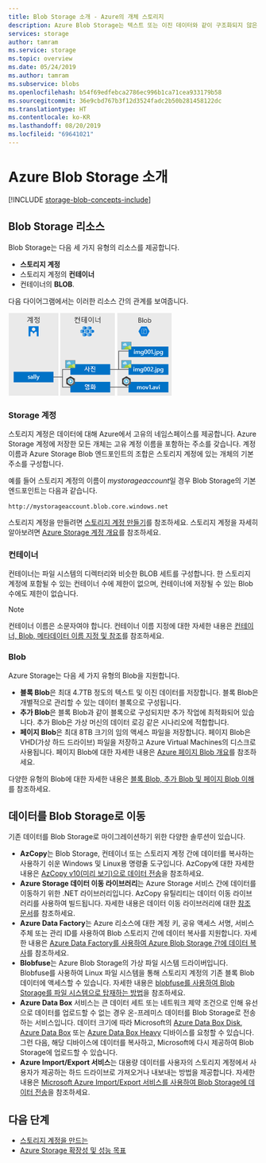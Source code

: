 ```yaml
---
title: Blob Storage 소개 - Azure의 개체 스토리지
description: Azure Blob Storage는 텍스트 또는 이진 데이터와 같이 구조화되지 않은 대량의 개체 데이터를 저장합니다. Azure Blob Storage는 확장성이 뛰어나고 항상 사용 가능합니다. 클라이언트는 PowerShell 또는 Azure CLI에서, Azure Storage 클라이언트 라이브러리를 통해 프로그래밍 방식으로 또는 REST를 사용하여 Blob Storage의 데이터 개체에 액세스할 수 있습니다.
services: storage
author: tamram
ms.service: storage
ms.topic: overview
ms.date: 05/24/2019
ms.author: tamram
ms.subservice: blobs
ms.openlocfilehash: b54f69edfebca2786ec996b1ca71cea933179b58
ms.sourcegitcommit: 36e9cbd767b3f12d3524fadc2b50b281458122dc
ms.translationtype: HT
ms.contentlocale: ko-KR
ms.lasthandoff: 08/20/2019
ms.locfileid: "69641021"
---
```

# <a name="introduction-to-azure-blob-storage"></a>Azure Blob Storage 소개

[!INCLUDE [storage-blob-concepts-include](../../../includes/storage-blob-concepts-include.md)]

## <a name="blob-storage-resources"></a>Blob Storage 리소스

Blob Storage는 다음 세 가지 유형의 리소스를 제공합니다.

- **스토리지 계정** 
- 스토리지 계정의 **컨테이너**
- 컨테이너의 **BLOB**. 

다음 다이어그램에서는 이러한 리소스 간의 관계를 보여줍니다.

![계정 BLOB 및 컨테이너 리소스 간의 관계](./media/storage-blob-introduction/blob1.png)

### <a name="storage-accounts"></a>Storage 계정

스토리지 계정은 데이터에 대해 Azure에서 고유의 네임스페이스를 제공합니다. Azure Storage 계정에 저장한 모든 개체는 고유 계정 이름을 포함하는 주소를 갖습니다. 계정 이름과 Azure Storage Blob 엔드포인트의 조합은 스토리지 계정에 있는 개체의 기본 주소를 구성합니다.

예를 들어 스토리지 계정의 이름이 *mystorageaccount*일 경우 Blob Storage의 기본 엔드포인트는 다음과 같습니다.

```
http://mystorageaccount.blob.core.windows.net 
```

스토리지 계정을 만들려면 [스토리지 계정 만들기](../common/storage-quickstart-create-account.md)를 참조하세요. 스토리지 계정을 자세히 알아보려면 [Azure Storage 계정 개요](../common/storage-account-overview.md?toc=%2fazure%2fstorage%2fblobs%2ftoc.json)를 참조하세요.

### <a name="containers"></a>컨테이너

컨테이너는 파일 시스템의 디렉터리와 비슷한 BLOB 세트를 구성합니다. 한 스토리지 계정에 포함될 수 있는 컨테이너 수에 제한이 없으며, 컨테이너에 저장될 수 있는 Blob 수에도 제한이 없습니다. 

  > [!NOTE]
  > 컨테이너 이름은 소문자여야 합니다. 컨테이너 이름 지정에 대한 자세한 내용은 [컨테이너, Blob, 메타데이터 이름 지정 및 참조](https://docs.microsoft.com/rest/api/storageservices/Naming-and-Referencing-Containers--Blobs--and-Metadata)를 참조하세요.

### <a name="blobs"></a>Blob
 
Azure Storage는 다음 세 가지 유형의 Blob을 지원합니다.

* **블록 Blob**은 최대 4.7TB 정도의 텍스트 및 이진 데이터를 저장합니다. 블록 Blob은 개별적으로 관리할 수 있는 데이터 블록으로 구성됩니다.
* **추가 Blob**은 블록 Blob과 같이 블록으로 구성되지만 추가 작업에 최적화되어 있습니다. 추가 Blob은 가상 머신의 데이터 로깅 같은 시나리오에 적합합니다.
* **페이지 Blob**은 최대 8TB 크기의 임의 액세스 파일을 저장합니다. 페이지 Blob은 VHD(가상 하드 드라이브) 파일을 저장하고 Azure Virtual Machines의 디스크로 사용됩니다. 페이지 Blob에 대한 자세한 내용은 [Azure 페이지 Blob 개요](storage-blob-pageblob-overview.md)를 참조하세요.

다양한 유형의 Blob에 대한 자세한 내용은 [블록 Blob, 추가 Blob 및 페이지 Blob 이해](https://docs.microsoft.com/rest/api/storageservices/understanding-block-blobs--append-blobs--and-page-blobs)를 참조하세요.

## <a name="move-data-to-blob-storage"></a>데이터를 Blob Storage로 이동

기존 데이터를 Blob Storage로 마이그레이션하기 위한 다양한 솔루션이 있습니다.

- **AzCopy**는 Blob Storage, 컨테이너 또는 스토리지 계정 간에 데이터를 복사하는 사용하기 쉬운 Windows 및 Linux용 명령줄 도구입니다. AzCopy에 대한 자세한 내용은 [AzCopy v10(미리 보기)으로 데이터 전송](../common/storage-use-azcopy-v10.md)을 참조하세요. 
- **Azure Storage 데이터 이동 라이브러리**는 Azure Storage 서비스 간에 데이터를 이동하기 위한 .NET 라이브러리입니다. AzCopy 유틸리티는 데이터 이동 라이브러리를 사용하여 빌드됩니다. 자세한 내용은 데이터 이동 라이브러리에 대한 [참조 문서](/dotnet/api/microsoft.azure.storage.datamovement)를 참조하세요. 
- **Azure Data Factory**는 Azure 리소스에 대한 계정 키, 공유 액세스 서명, 서비스 주체 또는 관리 ID를 사용하여 Blob 스토리지 간에 데이터 복사를 지원합니다. 자세한 내용은 [Azure Data Factory를 사용하여 Azure Blob Storage 간에 데이터 복사](https://docs.microsoft.com/azure/data-factory/connector-azure-blob-storage?toc=%2fazure%2fstorage%2fblobs%2ftoc.json)를 참조하세요. 
- **Blobfuse**는 Azure Blob Storage의 가상 파일 시스템 드라이버입니다. Blobfuse를 사용하여 Linux 파일 시스템을 통해 스토리지 계정의 기존 블록 Blob 데이터에 액세스할 수 있습니다. 자세한 내용은 [blobfuse를 사용하여 Blob Storage를 파일 시스템으로 탑재하는 방법](storage-how-to-mount-container-linux.md)을 참조하세요.
- **Azure Data Box** 서비스는 큰 데이터 세트 또는 네트워크 제약 조건으로 인해 유선으로 데이터를 업로드할 수 없는 경우 온-프레미스 데이터를 Blob Storage로 전송하는 서비스입니다. 데이터 크기에 따라 Microsoft의 [Azure Data Box Disk](../../databox/data-box-disk-overview.md), [Azure Data Box](../../databox/data-box-overview.md) 또는 [Azure Data Box Heavy](../../databox/data-box-heavy-overview.md) 디바이스를 요청할 수 있습니다. 그런 다음, 해당 디바이스에 데이터를 복사하고, Microsoft에 다시 제공하여 Blob Storage에 업로드할 수 있습니다.
- **Azure Import/Export 서비스**는 대용량 데이터를 사용자의 스토리지 계정에서 사용자가 제공하는 하드 드라이브로 가져오거나 내보내는 방법을 제공합니다. 자세한 내용은 [Microsoft Azure Import/Export 서비스를 사용하여 Blob Storage에 데이터 전송](../common/storage-import-export-service.md)을 참조하세요.

## <a name="next-steps"></a>다음 단계

* [스토리지 계정을 만드는](../common/storage-create-storage-account.md?toc=%2fazure%2fstorage%2fblobs%2ftoc.json)
* [Azure Storage 확장성 및 성능 목표](../common/storage-scalability-targets.md)
